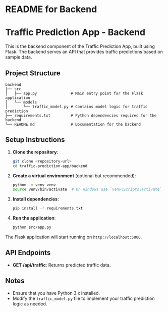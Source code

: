# README for Backend

# Traffic Prediction App - Backend

This is the backend component of the Traffic Prediction App, built using Flask. The backend serves an API that provides traffic predictions based on sample data.

## Project Structure

```
backend
├── src
│   ├── app.py               # Main entry point for the Flask application
│   └── models
│       └── traffic_model.py # Contains model logic for traffic prediction
├── requirements.txt         # Python dependencies required for the backend
└── README.md                # Documentation for the backend
```

## Setup Instructions

1. **Clone the repository**:
   ```bash
   git clone <repository-url>
   cd traffic-prediction-app/backend
   ```

2. **Create a virtual environment** (optional but recommended):
   ```bash
   python -m venv venv
   source venv/bin/activate  # On Windows use `venv\Scripts\activate`
   ```

3. **Install dependencies**:
   ```bash
   pip install -r requirements.txt
   ```

4. **Run the application**:
   ```bash
   python src/app.py
   ```

The Flask application will start running on `http://localhost:5000`.

## API Endpoints

- **GET /api/traffic**: Returns predicted traffic data.

## Notes

- Ensure that you have Python 3.x installed.
- Modify the `traffic_model.py` file to implement your traffic prediction logic as needed.
